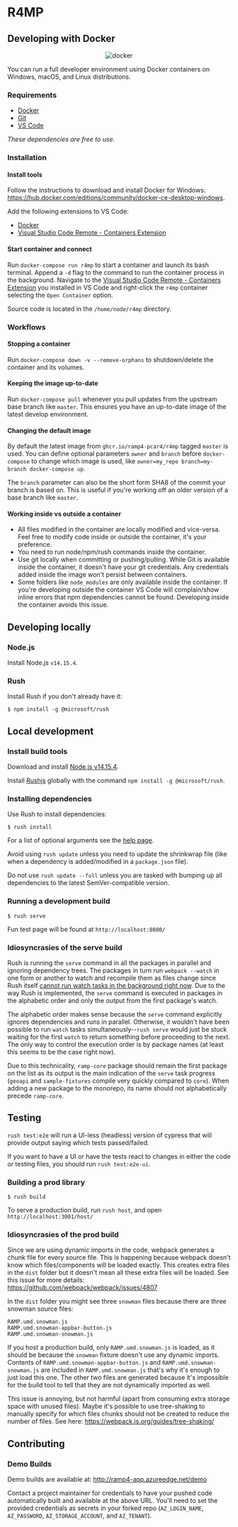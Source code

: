 # R4MP

## Developing with Docker

<p align="center">
    <img src="https://i.imgur.com/SZc8JnH.png" alt="docker" />
</p>

You can run a full developer environment using Docker containers on Windows, macOS, and Linux distributions.

### Requirements

- [Docker](https://hub.docker.com/editions/community/docker-ce-desktop-windows)
- [Git](https://git-scm.com/downloads)
- [VS Code](https://code.visualstudio.com/Download)

_These dependencies are free to use._

### Installation

#### Install tools

Follow the instructions to download and install Docker for Windows: https://hub.docker.com/editions/community/docker-ce-desktop-windows.

Add the following extensions to VS Code:

- [Docker](https://marketplace.visualstudio.com/items?itemName=ms-azuretools.vscode-docker)
- [Visual Studio Code Remote - Containers Extension](https://marketplace.visualstudio.com/items?itemName=ms-vscode-remote.remote-containers)

#### Start container and connect

Run `docker-compose run r4mp` to start a container and launch its bash terminal. Append a `-d` flag to the command to run the container process in the background. Navigate to the [Visual Studio Code Remote - Containers Extension](https://marketplace.visualstudio.com/items?itemName=ms-vscode-remote.remote-containers) you installed in VS Code and right-click the `r4mp` container selecting the `Open Container` option.

Source code is located in the `/home/node/r4mp` directory.

### Workflows

#### Stopping a container

Run `docker-compose down -v --remove-orphans` to shutdown/delete the container and its volumes.

#### Keeping the image up-to-date

Run `docker-compose pull` whenever you pull updates from the upstream base branch like `master`. This ensures you have an up-to-date image of the latest develop environment.

#### Changing the default image

By default the latest image from `ghcr.io/ramp4-pcar4/r4mp` tagged `master` is used. You can define optional parameters `owner` and `branch` before `docker-compose` to change which image is used, like `owner=my_repo branch=my-branch docker-compose up`.

The `branch` parameter can also be the short form SHA8 of the commit your branch is based on. This is useful if you're working off an older version of a base branch like `master`.

#### Working inside vs outside a container

- All files modified in the container are locally modified and vice-versa. Feel free to modify code inside or outside the container, it's your preference.
- You need to run node/npm/rush commands inside the container.
- Use git locally when committing or pushing/pulling. While Git is available inside the container, it doesn't have your git credentials. Any credentials added inside the image won't persist between containers.
- Some folders like `node_modules` are only available inside the container. If you're developing outside the container VS Code will complain/show inline errors that npm dependencies cannot be found. Developing inside the container avoids this issue.

## Developing locally

### Node.js

Install Node.js `v14.15.4`.

### Rush

Install Rush if you don't already have it:

```
$ npm install -g @microsoft/rush
```

## Local development

### Install build tools

Download and install [Node.js v14.15.4](https://nodejs.org/dist/v14.15.1/node-v14.15.1-x64.msi).

Install [Rushjs](https://rushjs.io) globally with the command `npm install -g @microsoft/rush`.

### Installing dependencies

Use Rush to install dependencies:

```
$ rush install
```

For a list of optional arguments see the [help page](https://rushjs.io/pages/commands/rush_install/).

Avoid using `rush update` unless you need to update the shrinkwrap file (like when a dependency is added/modified in a `package.json` file).

Do not use `rush update --full` unless you are tasked with bumping up all dependencies to the latest SemVer-compatible version.

### Running a development build

```
$ rush serve
```

Fun test page will be found at `http://localhost:8080/`

### Idiosyncrasies of the serve build

Rush is running the `serve` command in all the packages in parallel and ignoring dependency trees. The packages in turn run `webpack --watch` in one form or another to watch and recompile them as files change since Rush itself [cannot run watch tasks in the background right now](https://github.com/microsoft/rushstack/issues/1151). Due to the way Rush is implemented, the `serve` command is executed in packages in the alphabetic order and only the output from the first package's watch.

The alphabetic order makes sense because the `serve` command explicitly ignores dependencies and runs in parallel. Otherwise, it wouldn't have been possible to run `watch` tasks simultaneously--`rush serve` would just be stuck waiting for the first `watch` to return something before proceeding to the next. The only way to control the execution order is by package names (at least this seems to be the case right now).

Due to this technicality, `ramp-core` package should remain the first package on the list as its output is the main indication of the `serve` task progress (`geoapi` and `sample-fixtures` compile very quickly compared to `core`). When adding a new package to the monorepo, its name should not alphabetically precede `ramp-core`.

## Testing

`rush test:e2e` will run a UI-less (headless) version of cypress that will provide output saying which tests passed/failed.

If you want to have a UI or have the tests react to changes in either the code or testing files, you should run `rush test:e2e-ui`.

### Building a prod library

```
$ rush build
```

To serve a production build, run `rush host`, and open `http://localhost:3001/host/`

### Idiosyncrasies of the prod build

Since we are using dynamic imports in the code, webpack generates a chunk file for every source file. This is happening because webpack doesn't know which files/components will be loaded exactly. This creates extra files in the `dist` folder but it doesn't mean all these extra files will be loaded. See this issue for more details: https://github.com/webpack/webpack/issues/4807

In the `dist` folder you might see three `snowman` files because there are three snowman source files:

```
RAMP.umd.snowman.js
RAMP.umd.snowman-appbar-button.js
RAMP.umd.snowman-snowman.js
```

If you host a production build, only `RAMP.umd.snowman.js` is loaded, as it should be because the `snowman` fixture doesn't use any dynamic imports. Contents of `RAMP.umd.snowman-appbar-button.js` and `RAMP.umd.snowman-snowman.js` are included in `RAMP.umd.snowman.js` that's why it's enough to just load this one. The other two files are generated because it's impossible for the build tool to tell that they are not dynamically imported as well.

This issue is annoying, but not harmful (apart from consuming extra storage space with unused files). Maybe it's possible to use tree-shaking to manually specify for which files chunks should not be created to reduce the number of files. See here: https://webpack.js.org/guides/tree-shaking/

## Contributing

### Demo Builds

Demo builds are available at: http://ramp4-app.azureedge.net/demo

Contact a project maintainer for credentials to have your pushed code automatically built and available at the above URL. You'll need to set the provided credentials as secrets in your forked repo (`AZ_LOGIN_NAME`, `AZ_PASSWORD`, `AZ_STORAGE_ACCOUNT`, and `AZ_TENANT`).
